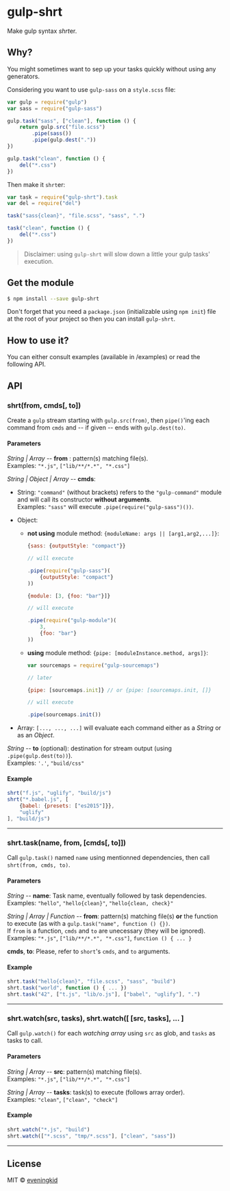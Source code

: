 # gulp-shrt
Make gulp syntax *shrt*er.

## Why?

You might sometimes want to sep up your tasks quickly without using any generators.  

Considering you want to use `gulp-sass` on a `style.scss` file:

```javascript
var gulp = require("gulp")
var sass = require("gulp-sass")

gulp.task("sass", ["clean"], function () {
	return gulp.src("file.scss")
		.pipe(sass())
		.pipe(gulp.dest("."))
})

gulp.task("clean", function () {
	del("*.css")
})
```

Then make it `shrt`er:

```javascript
var task = require("gulp-shrt").task
var del = require("del")

task("sass{clean}", "file.scss", "sass", ".")

task("clean", function () {
	del("*.css")
})
```

> Disclaimer: using `gulp-shrt` will slow down a little your gulp tasks' execution.

## Get the module

```bash
$ npm install --save gulp-shrt
```

Don't forget that you need a `package.json` (initializable using `npm init`) file at the root of your project so then you can install `gulp-shrt`.

## How to use it?

You can either consult examples (available in /examples) or read the following API.

## API

### shrt(from, cmds[, to])

Create a `gulp` stream starting with `gulp.src(from)`, then `pipe()`'ing each command from `cmds` and -- if given -- ends with `gulp.dest(to)`.

#### Parameters

*String | Array* -- **from** : pattern(s) matching file(s).  
Examples: `"*.js"`, `["lib/**/*.*", "*.css"]`

*String | Object | Array* -- **cmds**: 
- String:  `"command"` (without brackets) refers to the `"gulp-command"` module and will call its constructor **without arguments**.  
Examples: `"sass"` will execute `.pipe(require("gulp-sass")())`.
- Object: 
	- **not using** module method: `{moduleName: args || [arg1,arg2,...]}`:  
        ```javascript
        {sass: {outputStyle: "compact"}}
        
        // will execute
        
        .pipe(require("gulp-sass")(
        	{outputStyle: "compact"}
        ))
        ```  
        ```javascript
        {module: [3, {foo: "bar"}]}
        
        // will execute
        
        .pipe(require("gulp-module")(
        	3, 
            {foo: "bar"}
        ))
        ```
	- **using** module method: `{pipe: [moduleInstance.method, args]}`:  
    	```javascript
        var sourcemaps = require("gulp-sourcemaps")
        
        // later
        
        {pipe: [sourcemaps.init]} // or {pipe: [sourcemaps.init, []}
        
        // will execute
        
        .pipe(sourcemaps.init())
    	```  
 
- Array: `[..., ..., ...]` will evaluate each command either as a *String* or as an *Object*.  

*String* -- **to** (optional): destination for stream output (using `.pipe(gulp.dest(to))`).  
Examples: `'.'`, `"build/css"`

#### Example

```javascript
shrt("f.js", "uglify", "build/js")
shrt("*.babel.js", [
	{babel: {presets: ["es2015"]}},
    "uglify"
], "build/js")
```
---

### shrt.task(name, from, [cmds[, to]])

Call `gulp.task()` named `name` using mentionned dependencies, then call `shrt(from, cmds, to)`.

#### Parameters

*String* -- **name**: Task name, eventually followed by task dependencies.  
Examples: `"hello"`, `"hello{clean}"`, `"hello{clean, check}"`

*String | Array | Function* -- **from**: pattern(s) matching file(s) **or** the function to execute (as with a `gulp.task("name", function () {})`.  
If `from` is a function, `cmds` and `to` are unecessary (they will be ignored).  
Examples: `"*.js"`, `["lib/**/*.*", "*.css"]`, `function () { ... }`

**cmds**, **to**: Please, refer to `short`'s `cmds`, and `to` arguments.

#### Example

```javascript
shrt.task("hello{clean}", "file.scss", "sass", "build")
shrt.task("world", function () { ... })
shrt.task("42", ["t.js", "lib/o.js"], ["babel", "uglify"], ".")
```
---

### shrt.watch(src, tasks), shrt.watch([ [src, tasks], ... ]

Call `gulp.watch()` for each *watching array* using `src` as glob, and `tasks` as tasks to call.

#### Parameters

*String | Array* --  **src**: pattern(s) matching file(s).  
Examples: `"*.js"`, `["lib/**/*.*", "*.css"]`  

*String | Array* -- **tasks**: task(s) to execute (follows array order).  
Examples: `"clean"`, `["clean", "check"]`

#### Example

```javascript
shrt.watch("*.js", "build")
shrt.watch(["*.scss", "tmp/*.scss"], ["clean", "sass"])
```
---

## License

MIT © [eveningkid](//github.com/eveningkid)
